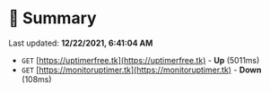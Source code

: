 # 📖 Summary
Last updated: **12/22/2021, 6:41:04 AM**

- `GET` [https://uptimerfree.tk](https://uptimerfree.tk) - **Up** (5011ms)
- `GET` [https://monitoruptimer.tk](https://monitoruptimer.tk) - **Down** (108ms)
